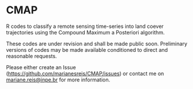 # CMAP
R codes to classify a remote sensing time-series into land coever trajectories using the Compound Maximum a Posteriori algorithm.

These codes are under revision and shall be made public soon. Preliminary versions of codes may be made available conditioned to direct and reasonable requests.

Please either create an Issue (https://github.com/marianesreis/CMAP/issues) or contact me on mariane.reis@inpe.br for more information. 
